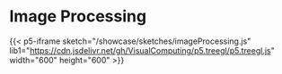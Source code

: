 # Image Processing

{{< p5-iframe sketch="/showcase/sketches/imageProcessing.js" lib1="https://cdn.jsdelivr.net/gh/VisualComputing/p5.treegl/p5.treegl.js" width="600" height="600" >}}
